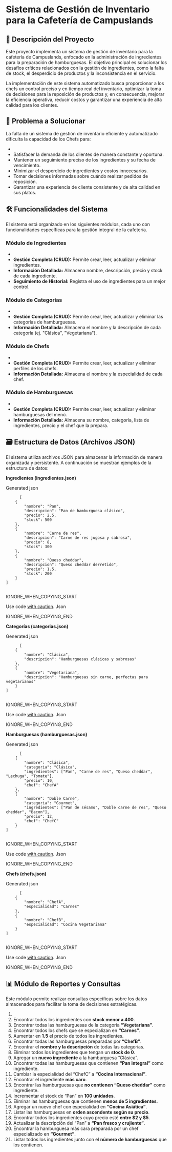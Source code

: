 # **Sistema de Gestión de Inventario para la Cafetería de Campuslands**

## 📝 **Descripción del Proyecto**

Este proyecto implementa un sistema de gestión de inventario para la  cafetería de Campuslands, enfocado en la administración de ingredientes  para la preparación de hamburguesas. El objetivo principal es solucionar los desafíos críticos relacionados con la gestión de ingredientes, como la falta de stock, el desperdicio de productos y la inconsistencia en  el servicio.

La implementación de este sistema automatizado busca proporcionar a los  chefs un control preciso y en tiempo real del inventario, optimizar la  toma de decisiones para la reposición de productos y, en consecuencia,  mejorar la eficiencia operativa, reducir costos y garantizar una  experiencia de alta calidad para los clientes.

## 🎯 **Problema a Solucionar**

La falta de un sistema de gestión de inventario eficiente y automatizado dificulta la capacidad de los Chefs para:

- 
- Satisfacer la demanda de los clientes de manera constante y oportuna.
- Mantener un seguimiento preciso de los ingredientes y su fecha de vencimiento.
- Minimizar el desperdicio de ingredientes y costos innecesarios.
- Tomar decisiones informadas sobre cuándo realizar pedidos de reposición.
- Garantizar una experiencia de cliente consistente y de alta calidad en sus platos.

## 🛠️ **Funcionalidades del Sistema**

El sistema está organizado en los siguientes módulos, cada uno con  funcionalidades específicas para la gestión integral de la cafetería.

### **Módulo de Ingredientes**

- 
- **Gestión Completa (CRUD):** Permite crear, leer, actualizar y eliminar ingredientes.
- **Información Detallada:** Almacena nombre, descripción, precio y stock de cada ingrediente.
- **Seguimiento de Historial:** Registra el uso de ingredientes para un mejor control.

### **Módulo de Categorías**

- 
- **Gestión Completa (CRUD):** Permite crear, leer, actualizar y eliminar las categorías de hamburguesas.
- **Información Detallada:** Almacena el nombre y la descripción de cada categoría (ej. "Clásica", "Vegetariana").

### **Módulo de Chefs**

- 
- **Gestión Completa (CRUD):** Permite crear, leer, actualizar y eliminar perfiles de los chefs.
- **Información Detallada:** Almacena el nombre y la especialidad de cada chef.

### **Módulo de Hamburguesas**

- 
- **Gestión Completa (CRUD):** Permite crear, leer, actualizar y eliminar hamburguesas del menú.
- **Información Detallada:** Almacena su nombre, categoría, lista de ingredientes, precio y el chef que la prepara.

## 🗃️ **Estructura de Datos (Archivos JSON)**

El sistema utiliza archivos JSON para almacenar la información de manera  organizada y persistente. A continuación se muestran ejemplos de la  estructura de datos:

**Ingredientes (ingredientes.json)**

Generated json



```
      [
    {
        "nombre": "Pan",
        "descripcion": "Pan de hamburguesa clásico",
        "precio": 2.5,
        "stock": 500
    },
    {
        "nombre": "Carne de res",
        "descripcion": "Carne de res jugosa y sabrosa",
        "precio": 8,
        "stock": 300
    },
    {
        "nombre": "Queso cheddar",
        "descripcion": "Queso cheddar derretido",
        "precio": 1.5,
        "stock": 200
    }
]
    
```

IGNORE_WHEN_COPYING_START



 Use code [with caution](https://support.google.com/legal/answer/13505487). Json

IGNORE_WHEN_COPYING_END

**Categorías (categorias.json)**

Generated json



```
      [
    {
        "nombre": "Clásica",
        "descripcion": "Hamburguesas clásicas y sabrosas"
    },
    {
        "nombre": "Vegetariana",
        "descripcion": "Hamburguesas sin carne, perfectas para vegetarianos"
    }
]
    
```

IGNORE_WHEN_COPYING_START



 Use code [with caution](https://support.google.com/legal/answer/13505487). Json

IGNORE_WHEN_COPYING_END

**Hamburguesas (hamburguesas.json)**

Generated json



```
      [
    {
        "nombre": "Clásica",
        "categoria": "Clásica",
        "ingredientes": ["Pan", "Carne de res", "Queso cheddar", "Lechuga", "Tomate"],
        "precio": 10,
        "chef": "ChefA"
    },
    {
        "nombre": "Doble Carne",
        "categoria": "Gourmet",
        "ingredientes": ["Pan de sésamo", "Doble carne de res", "Queso cheddar", "Bacon"],
        "precio": 12,
        "chef": "ChefC"
    }
]
    
```

IGNORE_WHEN_COPYING_START



 Use code [with caution](https://support.google.com/legal/answer/13505487). Json

IGNORE_WHEN_COPYING_END

**Chefs (chefs.json)**

Generated json



```
      [
    {
        "nombre": "ChefA",
        "especialidad": "Carnes"
    },
    {
        "nombre": "ChefB",
        "especialidad": "Cocina Vegetariana"
    }
]
    
```

IGNORE_WHEN_COPYING_START



 Use code [with caution](https://support.google.com/legal/answer/13505487). Json

IGNORE_WHEN_COPYING_END

## 📊 **Módulo de Reportes y Consultas**

Este módulo permite realizar consultas específicas sobre los datos  almacenados para facilitar la toma de decisiones estratégicas.

1. 
2. Encontrar todos los ingredientes con **stock menor a 400**.
3. Encontrar todas las hamburguesas de la categoría **“Vegetariana”**.
4. Encontrar todos los chefs que se especializan en **“Carnes”**.
5. Aumentar en **1.5** el precio de todos los ingredientes.
6. Encontrar todas las hamburguesas preparadas por **“ChefB”**.
7. Encontrar el **nombre y la descripción** de todas las categorías.
8. Eliminar todos los ingredientes que tengan un **stock de 0**.
9. Agregar un **nuevo ingrediente** a la hamburguesa “Clásica”.
10. Encontrar todas las hamburguesas que contienen **“Pan integral”** como ingrediente.
11. Cambiar la especialidad del “ChefC” a **“Cocina Internacional”**.
12. Encontrar el ingrediente **más caro**.
13. Encontrar las hamburguesas que **no contienen “Queso cheddar”** como ingrediente.
14. Incrementar el stock de “Pan” en **100 unidades**.
15. Eliminar las hamburguesas que contienen **menos de 5 ingredientes**.
16. Agregar un nuevo chef con especialidad en **“Cocina Asiática”**.
17. Listar las hamburguesas en **orden ascendente según su precio**.
18. Encontrar todos los ingredientes cuyo precio esté **entre $2 y $5**.
19. Actualizar la descripción del “Pan” a **“Pan fresco y crujiente”**.
20. Encontrar la hamburguesa más cara preparada por un chef especializado en **“Gourmet”**.
21. Listar todos los ingredientes junto con el **número de hamburguesas** que los contienen.